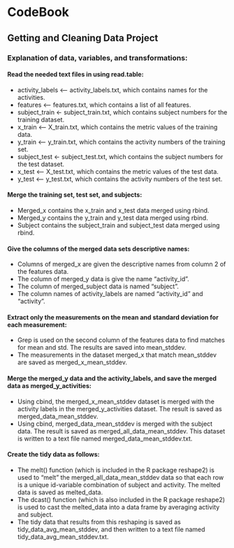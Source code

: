# CodeBook
## Getting and Cleaning Data Project

### Explanation of data, variables, and transformations: 

#### Read the needed text files in using read.table:
* activity_labels <— activity_labels.txt, which contains names for the activities.
* features <— features.txt, which contains a list of all features.
* subject_train <- subject_train.txt, which contains subject numbers for the training dataset.
* x_train <— X_train.txt, which contains the metric values of the training data.
* y_train <— y_train.txt, which contains the activity numbers of the training set.
* subject_test <- subject_test.txt, which contains the subject numbers for the test dataset.
* x_test <— X_test.txt, which contains the metric values of the test data.
* y_test <— y_test.txt, which contains the activity numbers of the test set.

#### Merge the training set, test set, and subjects:
* Merged_x contains the x_train and x_test data merged using rbind.
* Merged_y contains the y_train and y_test data merged using rbind.
* Subject contains the subject_train and subject_test data merged using rbind.

#### Give the columns of the merged data sets descriptive names:
* Columns of merged_x are given the descriptive names from column 2 of the features data.
* The column of merged_y data is give the name “activity_id”.
* The column of merged_subject data is named “subject”.
* The column names of activity_labels are named “activity_id” and “activity”.

#### Extract only the measurements on the mean and standard deviation for each measurement: 
* Grep is used on the second column of the features data to find matches for mean and std. The results are saved into mean_stddev.  
* The measurements in the dataset merged_x that match mean_stddev are saved as merged_x_mean_stddev.

#### Merge the merged_y data and the activity_labels, and save the merged data as merged_y_activities: 
* Using cbind, the merged_x_mean_stddev dataset is merged with the activity labels in the merged_y_activities dataset. The result is saved as merged_data_mean_stddev.  
* Using cbind, merged_data_mean_stddev is merged with the subject data. The result is saved as merged_all_data_mean_stddev.  This dataset is written to a text file named merged_data_mean_stddev.txt.

#### Create the tidy data as follows:  
* The melt() function (which is included in the R package reshape2) is used to “melt” the merged_all_data_mean_stddev data so that each row is a unique id-variable combination of subject and activity. The melted data is saved as melted_data.  
* The dcast() function (which is also included in the R package reshape2) is used to cast the melted_data into a data frame by averaging activity and subject.  
* The tidy data that results from this reshaping is saved as tidy_data_avg_mean_stddev, and then written to a text file named tidy_data_avg_mean_stddev.txt.






